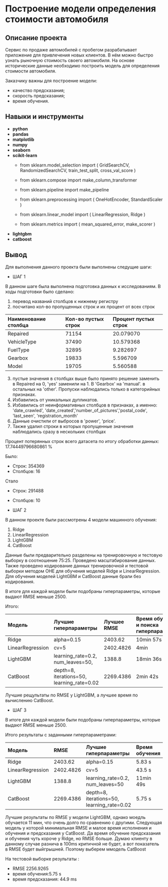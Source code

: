 # Построение модели определения стоимости автомобиля



## Описание проекта

Сервис по продаже автомобилей с пробегом  разрабатывает приложение для привлечения новых клиентов. В нём можно быстро узнать рыночную стоимость своего автомобиля. На основе исторические данные необходимо построить модель для определения стоимости автомобиля.

Заказчику важны для построение модели:

- качество предсказания;
- скорость предсказания;
- время обучения.


## Навыки и инструменты

- **python**
- **pandas**
- **matplotlib**
- **numpy**
- **seaborn**
- **scikit-learn**
  - from sklearn.model_selection import (
    GridSearchCV, 
    RandomizedSearchCV,
    train_test_split,
    cross_val_score
)
  - from sklearn.compose import make_column_transformer
  - from sklearn.pipeline import make_pipeline

  - from sklearn.preprocessing import (
    OneHotEncoder,
    StandardScaler
)
  - from sklearn.linear_model import (
    LinearRegression, 
    Ridge
    )
  - from sklearn.metrics import (
    mean_squared_error,
    make_scorer
)
- **lightgbm**
- **catboost**

## Вывод

Для выполнения данного проекта были выполнены следущие шаги:

- ШАГ 1

В данном шаге была выполнена подготовка данных к исследованиям.
В ходы подготовки было сделано:
1. перевод названий столбцов к нижнему регистру
2. посчитано кол-во пропущенных строк и их процент от всех строк 

| Наименование столбца  | Кол-во пустых строк | Процент пустых строк |
| :---               | :----             | :---    |
| Repaired         | 71154              | 20.079070 |
| VehicleType       | 37490              | 10.579368 |
| FuelType             | 32895              | 9.282697 |
| Gearbox    | 19833               | 5.596709 |
| Model               | 19705                 | 5.560588 |

3. пустые значения в столбцах выше было принято решение заменить в Repaired на 0, 'yes' заменили на 1. В 'Gearbox' на 'manual'. в остальных на 'other'. Пропуски наблюдались только в категорийных признаках.
4. Избавились от уникальных дупликатов.
5. Избавились от неинформативных столбцов в признаках, а именно: 'date_crawled', 'date_created','number_of_pictures','postal_code', 'last_seen', 'registration_month'
6. Данные очистили от выбросов в 'power', 'price'.
7. Также удалил строки в которых пропущенные значения наблюдались сразу в нескольких столбцах

Процент потерянных строк всего датасета  по итогу обработки данных: 17.74449796680861 %

Было:

- Строк: 354369
- Столбцов: 16

Стало 
- Строк: 291488
- Столбцов: 10


- ШАГ 2

В данном проекте были рассмотрены 4 модели машинного обучения:
1. Ridge
2. LinearRegression
3. LightGBM
4. CatBoost

Данные были предварительно разделены на тренировочную и тестовую выборку в соотношение 75:25.
Проведено масштабирование данных.
Также проведено кодирование данных тренировочной и тестовой выборки методом OHE для обучения моделей Ridge и LinearRegression.
Для обучения моделей LightGBM и CatBoost данные брали без кодирования.

В итоге для каждой модели были подобраны гиперпараметры, которые выдают RMSE меньше 2500.

Итого:

| Модель    |   Лучшие гиперпараметры | Лучшее RMSE | Время обучения и поиска гиперпараметров| 
| :---      | :----                   | :----      | :----                  | 
|  Ridge        |     alpha=0.15           |2403.62           |10min 57s              |
|LinearRegression | cv=5              |2402.4826           |4min               |
|  LightGBM        |  learning_rate=0.2, num_leaves=50,         |1388.8  |18min 36s              |
|   CatBoost    |     depth=8, iterations=50, learning_rate=0.02          |2269.4386       |2min 42s               |


Лучшие рещультаты по RMSE у LightGBM, а лучшее время по вычислению CatBoost. 


- ШАГ 3

В итоге для каждой модели были подобраны гиперпараметры, которые выдают RMSE меньше 2500.

Итого результаты с заданными гиперпараметрами:

| Модель           |   RMSE                      |  Лучшие гиперпараметры | Время обучения | Время предсказания | 
| :---             | :----                      | :----                    | :----          | :----              | 
| Ridge            |  2403.62                   | alpha=0.15                |5.83 s          |41.3 ms|
| LinearRegression |  2402.4826                 | cv=5               |	43.5 s          |3min 36s |
| LightGBM         |  1388.8                     |learning_rate=0.2, num_leaves=50        |11min 49s  |2.12 s|
| CatBoost         |  2269.4386                 |depth=8, iterations=50, learning_rate=0.02 |5.75 s         |187 ms|


Лучшие результаты по RMSE у модели LightGBM, однако моедль обучается 11 мин, что очень долго по сравнению с другими.
Следующая модель у которой минимальная RMSE и малое время исполнения и обучения и предсказания у CatBoost. Да время обучение предсказания и обучения чуть короче у Ridge, но RMSE больше. Думаю клиенту в данному случае разнича в 100ms критичной не будет, а вот показатель в RMSE будет выйгрышней. Поэтому выберем ммодель CatBoost

На тестовой выборке результаты :
- RMSE 2256.9265
- время обучения:5.75 s 
- время предсказания: 44.9 ms





